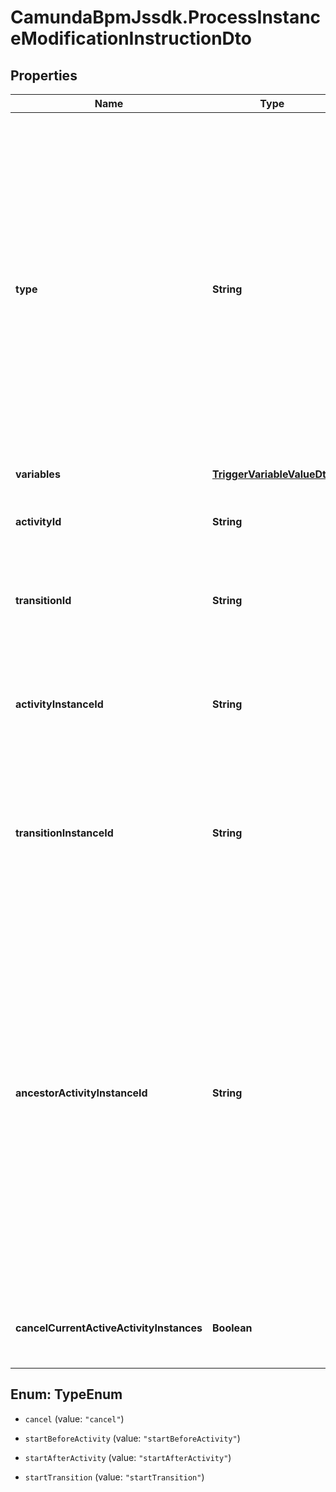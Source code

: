 # CamundaBpmJssdk.ProcessInstanceModificationInstructionDto

## Properties

Name | Type | Description | Notes
------------ | ------------- | ------------- | -------------
**type** | **String** | **Mandatory**. One of the following values: &#x60;cancel&#x60;, &#x60;startBeforeActivity&#x60;, &#x60;startAfterActivity&#x60;, &#x60;startTransition&#x60;.  * A cancel instruction requests cancellation of a single activity instance or all instances of one activity. * A startBeforeActivity instruction requests to enter a given activity. * A startAfterActivity instruction requests to execute the single outgoing sequence flow of a given activity. * A startTransition instruction requests to execute a specific sequence flow. | 
**variables** | [**TriggerVariableValueDto**](TriggerVariableValueDto.md) |  | [optional] 
**activityId** | **String** | Can be used with instructions of types &#x60;startTransition&#x60;. Specifies the sequence flow to start. | [optional] 
**transitionId** | **String** | Can be used with instructions of types &#x60;startTransition&#x60;. Specifies the sequence flow to start. | [optional] 
**activityInstanceId** | **String** | Can be used with instructions of type &#x60;cancel&#x60;. Specifies the activity instance to cancel. Valid values are the activity instance IDs supplied by the [Get Activity Instance request](https://docs.camunda.org/manual/7.14/reference/rest/process-instance/get-activity-instances/). | [optional] 
**transitionInstanceId** | **String** | Can be used with instructions of type &#x60;cancel&#x60;. Specifies the transition instance to cancel. Valid values are the transition instance IDs supplied by the [Get Activity Instance request](https://docs.camunda.org/manual/7.14/reference/rest/process-instance/get-activity-instances/). | [optional] 
**ancestorActivityInstanceId** | **String** | Can be used with instructions of type &#x60;startBeforeActivity&#x60;, &#x60;startAfterActivity&#x60;, and &#x60;startTransition&#x60;. Valid values are the activity instance IDs supplied by the Get Activity Instance request. If there are multiple parent activity instances of the targeted activity, this specifies the ancestor scope in which hierarchy the activity/transition is to be instantiated.  Example: When there are two instances of a subprocess and an activity contained in the subprocess is to be started, this parameter allows to specifiy under which subprocess instance the activity should be started. | [optional] 
**cancelCurrentActiveActivityInstances** | **Boolean** | Can be used with instructions of type cancel. Prevents the deletion of new created activity instances. | [optional] 



## Enum: TypeEnum


* `cancel` (value: `"cancel"`)

* `startBeforeActivity` (value: `"startBeforeActivity"`)

* `startAfterActivity` (value: `"startAfterActivity"`)

* `startTransition` (value: `"startTransition"`)




